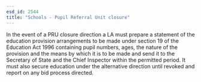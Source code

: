 ```yaml
---
esd_id: 2544
title: "Schools - Pupil Referral Unit closure"
---
```


In the event of a PRU closure direction a LA must prepare a statement of the education provision arrangements to be made under section 19 of the Education Act 1996 containing pupil numbers, ages, the nature of the provision and the means by which it is to be made and send it to the Secretary of State and the Chief Inspector within the permitted period.  It must also secure education under the alternative direction until revoked and report on any bid process directed.

